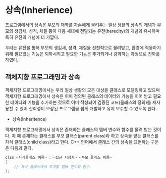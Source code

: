 # 상속(Inherience)

프로그램에서의 상속은 부모의 재화를 자손에게 물려주는 일상 생활의 상속의 개념과 부모의 생김새, 성격, 체질 등이 다음 세대에 전달되는 유전(heredity)의 개념과 유사하며 특히 유전의 개념에 더 가깝다. 

우리는 유전을 통해 부모의 생김새, 성격, 체질을 선천적으로 
물려받고, 환경에 적응하기 위해 필요없는 기능은 퇴화시키고 필요한 기능은 추가되거나 강화하는 과정으로 진화를 하였다. 


## 객체지향 프로그래밍과 상속

객체지향 프로그래밍에서는 우리 일상 생활의 모든 대상을 클래스로 모델링하고 있으며 객체지향 프로그래밍에서 상속은 이미 정의된 클래스의
데이터와 기능을 이어 받고 필요한 데이터와 기능을 추가하는 것으로 
이미 작성되어 검증된 코드(클래스의 정의)를 재사용할 수 있어 
신뢰성이 보장된 프로그램을 쉽게 개발하고 유지 보수할 수 있도록 한다.

* 상속(Inheritence)

객체지향 프로그래밍에서 상속은 존재하는 클래스의 멤버 변수와 함수를 
물려 받는 것이다. 이 때 존재하는 클래스를 부모 클래스(parent class)라 하고 상속을 받는 클래스를 자식 클래스(child class)라고 한다.
C++ 언어에서 클래스 간의 상속을 표현하는 구문은 다음과 같다. 


```cpp
clss <자식클래스 이름> : <접근 지정자> <부모 클래스 이름> 
{
	// 자식 클래스에서 추가할 멤버 변수와 함수
};
```



